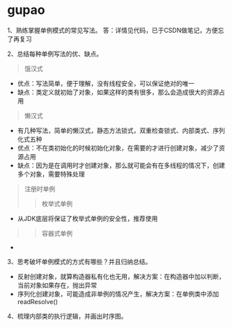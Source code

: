# gupao
1、熟练掌握单例模式的常见写法。
答：详情见代码，已于CSDN做笔记，方便忘了再复习

2、总结每种单例写法的优、缺点。
 > 饿汉式
 + 优点：写法简单，便于理解，没有线程安全，可以保证绝对的唯一
 + 缺点：类定义就初始了对象，如果这样的类有很多，那么会造成很大的资源占用

 > 懒汉式
 + 有几种写法，简单的懒汉式，静态方法锁式，双重检查锁式、内部类式、序列化式五种
 + 优点：不在类初始化的时候初始化对象，在需要的才进行创建对象，减少了资源占用
 + 缺点：因为是在调用时才创建对象，那么就可能会有在多线程的情况下，创建多个对象，需要特殊处理
 
 > 注册时单例
 >> 枚举式单例
 + 从JDK底层将保证了枚举式单例的安全性，推荐使用
 >> 容器式单例
 + 

3、思考破坏单例模式的方式有哪些？并且归纳总结。
+ 反射创建对象，就算构造器私有化也无用，解决方案：在构造器中加以判断，当前对象如果存在，抛出异常
+ 序列化创建对象，可能造成非单例的情况产生，解决方案：在单例类中添加readResolve()

4、梳理内部类的执行逻辑，并画出时序图。